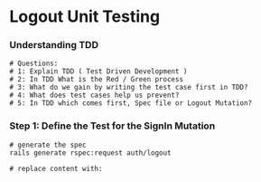 # Logout Unit Testing

### Understanding TDD
```
# Questions:
# 1: Explain TDD ( Test Driven Development )
# 2: In TDD What is the Red / Green process
# 3: What do we gain by writing the test case first in TDD?
# 4: What does test cases help us prevent?
# 5: In TDD which comes first, Spec file or Logout Mutation?
```

### Step 1: Define the Test for the SignIn Mutation
```
# generate the spec
rails generate rspec:request auth/logout

# replace content with:


```